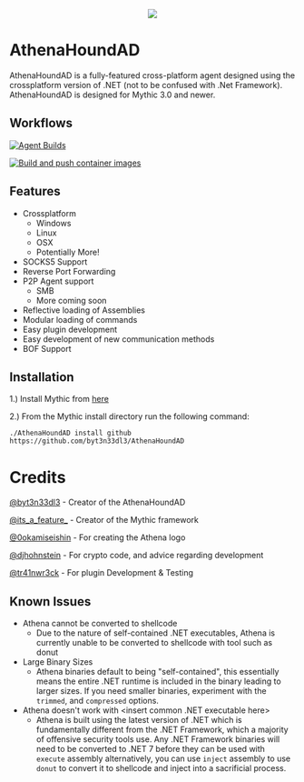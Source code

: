 <p align="center">
  <img src="agent_icons/athena_old.svg">
</p>

# AthenaHoundAD
AthenaHoundAD is a fully-featured cross-platform agent designed using the crossplatform version of .NET (not to be confused with .Net Framework). AthenaHoundAD is designed for Mythic 3.0 and newer.

## Workflows
[![Agent Builds](https://github.com/MythicAgents/Athena/actions/workflows/dotnet-desktop.yml/badge.svg?branch=main)](https://github.com/MythicAgents/Athena/actions/workflows/dotnet-desktop.yml)

[![Build and push container images](https://github.com/MythicAgents/Athena/actions/workflows/docker.yml/badge.svg?branch=main)](https://github.com/MythicAgents/Athena/actions/workflows/docker.yml)

## Features
- Crossplatform
  - Windows
  - Linux
  - OSX
  - Potentially More!
- SOCKS5 Support
- Reverse Port Forwarding
- P2P Agent support
	- SMB
	- More coming soon
- Reflective loading of Assemblies
- Modular loading of commands
- Easy plugin development
- Easy development of new communication methods
- BOF Support

## Installation

1.) Install Mythic from [here](https://github.com/byt3n33dl3/AthenaHoundAD)

2.) From the Mythic install directory run the following command:

`./AthenaHoundAD install github https://github.com/byt3n33dl3/AthenaHoundAD`

# Credits
[@byt3n33dl3](https://twitter.com/byt3n33dl3) - Creator of the AthenaHoundAD

[@its_a_feature_](https://twitter.com/its_a_feature_) - Creator of the Mythic framework

[@0okamiseishin](https://twitter.com/0okamiseishin) - For creating the Athena logo

[@djhohnstein](https://twitter.com/djhohnstein) - For crypto code, and advice regarding development

[@tr41nwr3ck](https://twitter.com/Tr41nwr3ck48) - For plugin Development & Testing

## Known Issues
- Athena cannot be converted to shellcode
  - Due to the nature of self-contained .NET executables, Athena is currently unable to be converted to shellcode with tool such as donut
- Large Binary Sizes
  - Athena binaries default to being "self-contained", this essentially means the entire .NET runtime is included in the binary leading to larger sizes. If you need smaller binaries, experiment with the `trimmed`, and `compressed` options.
- Athena doesn't work with <insert common .NET executable here>
  - Athena is built using the latest version of .NET which is fundamentally different from the .NET Framework, which a majority of offensive security tools use. Any .NET Framework binaries will need to be converted to .NET 7 before they can be used with `execute` assembly alternatively, you can use `inject` assembly to use `donut` to convert it to shellcode and inject into a sacrificial process.

